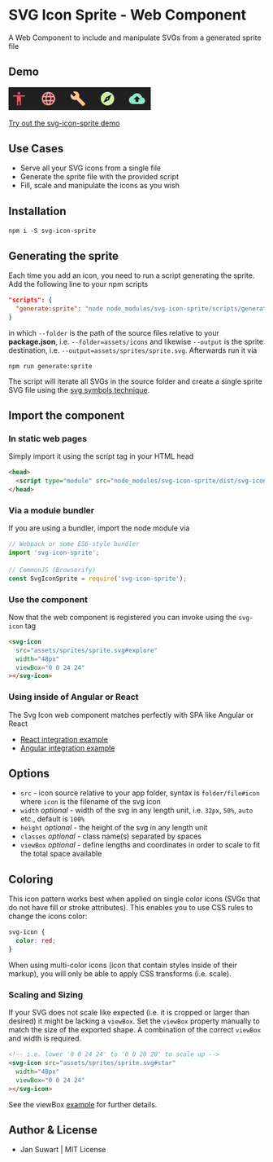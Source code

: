 # SVG Icon Sprite - Web Component

A Web Component to include and manipulate SVGs from a generated sprite file

## Demo

<img width="280" alt="Demo Screenshot" src="screenshot.png">

[Try out the svg-icon-sprite demo](https://jannicz.github.io/svg-icon-sprite/)

## Use Cases

 - Serve all your SVG icons from a single file
 - Generate the sprite file with the provided script
 - Fill, scale and manipulate the icons as you wish

## Installation

```
npm i -S svg-icon-sprite
```

## Generating the sprite

Each time you add an icon, you need to run a script generating the sprite.
Add the following line to your npm scripts

```json
"scripts": {
  "generate:sprite": "node node_modules/svg-icon-sprite/scripts/generate-sprite.js --folder=dir/subdir --output=dir/filename.svg"
}
```

in which `--folder` is the path of the source files relative to your __package.json__, i.e. `--folder=assets/icons`
and likewise `--output` is the sprite destination, i.e. `--output=assets/sprites/sprite.svg`. Afterwards run it via

```
npm run generate:sprite
```

The script will iterate all SVGs in the source folder and create a single sprite SVG file
using the [svg symbols technique](https://css-tricks.com/svg-symbol-good-choice-icons/).

## Import the component

### In static web pages

Simply import it using the script tag in your HTML head

```html
<head>
  <script type="module" src="node_modules/svg-icon-sprite/dist/svg-icon-sprite.js"></script>
</head>
```

### Via a module bundler

If you are using a bundler, import the node module via

```js
// Webpack or some ES6-style bundler
import 'svg-icon-sprite';

// CommonJS (Browserify)
const SvgIconSprite = require('svg-icon-sprite');
```

### Use the component

Now that the web component is registered you can invoke using the `svg-icon` tag

```html
<svg-icon
  src="assets/sprites/sprite.svg#explore"
  width="48px"
  viewBox="0 0 24 24"
></svg-icon>
```

### Using inside of Angular or React

The Svg Icon web component matches perfectly with SPA like Angular or React

 - [React integration example](./INTEGRATION.md#user-content-react) 
 - [Angular integration example](./INTEGRATION.md#user-content-angular) 

## Options

- `src` - icon source relative to your app folder, syntax is `folder/file#icon` where `icon` is the filename of the svg icon
- `width` *optional* - width of the svg in any length unit, i.e. `32px`, `50%`, `auto` etc., default is `100%`
- `height` *optional* - the height of the svg in any length unit
- `classes` *optional* - class name(s) separated by spaces
- `viewBox` *optional* - define lengths and coordinates in order to scale to fit the total space available

## Coloring

This icon pattern works best when applied on single color icons (SVGs that do not have
fill or stroke attributes). This enables you to use CSS rules to change the icons color:

```scss
svg-icon {
  color: red;
}
```

When using multi-color icons (icon that contain styles inside of their markup),
you will only be able to apply CSS transforms (i.e. scale).

### Scaling and Sizing

If your SVG does not scale like expected (i.e. it is cropped or larger than desired) it might be lacking a `viewBox`.
Set the `viewBox` property manually to match the size of the exported shape. A combination of the correct
`viewBox` and width is required.

```html
<!-- i.e. lower '0 0 24 24' to '0 0 20 20' to scale up -->
<svg-icon src="assets/sprites/sprite.svg#star"
  width="48px"
  viewBox="0 0 24 24"
></svg-icon>
```

See the viewBox [example](https://jannicz.github.io/svg-icon-sprite/examples/scaling.html) for further details.

## Author & License
- Jan Suwart | MIT License
